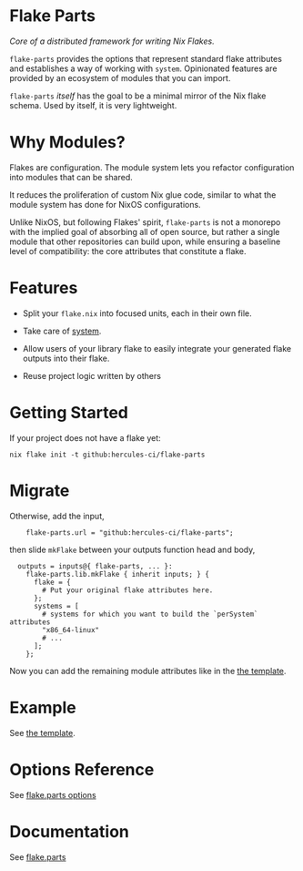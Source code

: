 
# Flake Parts

_Core of a distributed framework for writing Nix Flakes._

`flake-parts` provides the options that represent standard flake attributes 
and establishes a way of working with `system`.
Opinionated features are provided by an ecosystem of modules that you can import.

`flake-parts` _itself_ has the goal to be a minimal mirror of the Nix flake schema.
Used by itself, it is very lightweight. 

# Why Modules?

Flakes are configuration. The module system lets you refactor configuration
into modules that can be shared.

It reduces the proliferation of custom Nix glue code, similar to what the
module system has done for NixOS configurations.

Unlike NixOS, but following Flakes' spirit, `flake-parts` is not a
monorepo with the implied goal of absorbing all of open source, but rather
a single module that other repositories can build upon, while ensuring a
baseline level of compatibility: the core attributes that constitute a flake.

# Features

 - Split your `flake.nix` into focused units, each in their own file.

 - Take care of [system](./system.md).

 - Allow users of your library flake to easily integrate your generated flake outputs
   into their flake.

 - Reuse project logic written by others

<!-- end_of_intro -->
<!-- ^^^^^^^^^^^^ used by https://github.com/hercules-ci/flake.parts-website -->

# Getting Started

If your project does not have a flake yet:

```console
nix flake init -t github:hercules-ci/flake-parts
```

# Migrate

Otherwise, add the input,

```
    flake-parts.url = "github:hercules-ci/flake-parts";
```

then slide `mkFlake` between your outputs function head and body,

```
  outputs = inputs@{ flake-parts, ... }:
    flake-parts.lib.mkFlake { inherit inputs; } {
      flake = {
        # Put your original flake attributes here.
      };
      systems = [
        # systems for which you want to build the `perSystem` attributes
        "x86_64-linux"
        # ...
      ];
    };
```

Now you can add the remaining module attributes like in the [the template](./template/default/flake.nix).

# Example

See [the template](./template/default/flake.nix).

# Options Reference

See [flake.parts options](https://flake.parts/options/flake-parts.html)

# Documentation

See [flake.parts](https://flake.parts)
